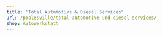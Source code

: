 ```yaml
---
title: "Total Automotive & Diesel Services"
url: /poolesville/total-automotive-und-diesel-services/
shop: Autowerkstatt
---
```

